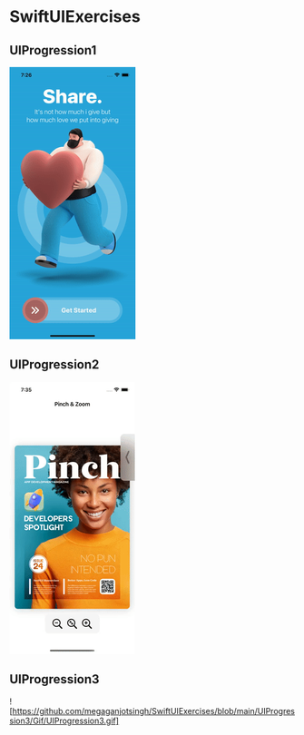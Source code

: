 # SwiftUIExercises

## UIProgression1

![UIProgression1](https://github.com/megaganjotsingh/SwiftUIExercises/blob/main/UIProgression1/Gif/UIProgression.gif)

## UIProgression2

![UIProgression2](https://github.com/megaganjotsingh/SwiftUIExercises/blob/main/UIProgression2/Gif/UIProgression2.gif)

## UIProgression3

![https://github.com/megaganjotsingh/SwiftUIExercises/blob/main/UIProgression3/Gif/UIProgression3.gif]
